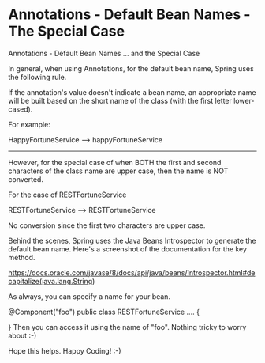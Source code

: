 # Annotations - Default Bean Names - The Special Case

Annotations - Default Bean Names ... and the Special Case

In general, when using Annotations, for the default bean name, Spring uses the following rule.

If the annotation's value doesn't indicate a bean name, an appropriate name will be built based on the short name of the class (with the first letter lower-cased).

For example:

HappyFortuneService --> happyFortuneService

---

However, for the special case of when BOTH the first and second characters of the class name are upper case, then the name is NOT converted.

For the case of RESTFortuneService

RESTFortuneService --> RESTFortuneService

No conversion since the first two characters are upper case.

Behind the scenes, Spring uses the Java Beans Introspector to generate the default bean name. Here's a screenshot of the documentation for the key method.

<https://docs.oracle.com/javase/8/docs/api/java/beans/Introspector.html#decapitalize(java.lang.String>)

As always, you can specify a name for your bean.

@Component("foo")
public class RESTFortuneService .... {

}
Then you can access it using the name of "foo". Nothing tricky to worry about :-)

Hope this helps. Happy Coding! :-)
